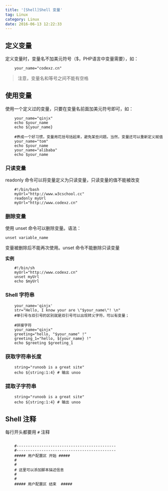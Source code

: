 ```yaml
---
title: '[Shell]Shell 变量'
tag: Linux
category: Linux
date: 2016-06-13 12:22:33
---
```


## 定义变量
定义变量时，变量名不加美元符号（$，PHP语言中变量需要），如：

```
	your_name="codexz.cn"
```
> 注意，变量名和等号之间不能有空格

## 使用变量
使用一个定义过的变量，只要在变量名前面加美元符号即可，如：
```
	your_name="qinjx"
	echo $your_name
	echo ${your_name}

	#养成一个好习惯，变量用花括号括起来，避免某些问题。当然，变量还可以重新定义赋值
	your_name="tom"
	echo $your_name
	your_name="alibaba"
	echo $your_name
```
### 只读变量

readonly 命令可以将变量定义为只读变量，只读变量的值不能被改变
```
	#!/bin/bash
	myUrl="http://www.w3cschool.cc"
	readonly myUrl
	myUrl="http://www.codexz.cn"
```

### 删除变量

使用 unset 命令可以删除变量。语法：

	unset variable_name
变量被删除后不能再次使用。unset 命令不能删除只读变量

**实例**
```
	#!/bin/sh
	myUrl="http://www.codexz.cn"
	unset myUrl
	echo $myUrl
```
### Shell 字符串

```
	your_name='qinjx'
	str="Hello, I know your are \"$your_name\"! \n"
	#单引号与双引号的区别就是双引号可以出现转义字符，可以有变量；
	
	#拼接字符
	your_name="qinjx"
	greeting="hello, "$your_name" !"
	greeting_1="hello, ${your_name} !"
	echo $greeting $greeting_1
```

### 获取字符串长度

```
	string="runoob is a great site"
	echo ${string:1:4} # 输出 unoo
```

### 提取子字符串

```
	string="runoob is a great site"
	echo ${string:1:4} # 输出 unoo
```

## Shell 注释



每行开头都要用 `#` 注释
```
	
	#--------------------------------------------
	#--------------------------------------------
	##### 用户配置区 开始 #####
	#
	#
	# 这里可以添加脚本描述信息
	# 
	#
	##### 用户配置区 结束  #####
```
